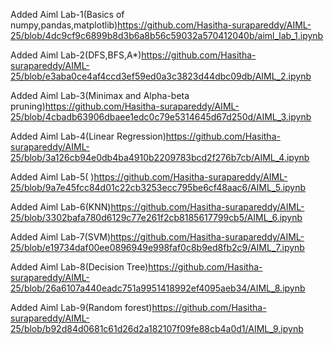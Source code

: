 Added Aiml Lab-1(Basics of numpy,pandas,matplotlib)https://github.com/Hasitha-surapareddy/AIML-25/blob/4dc9cf9c6899b8d3b6a8b56c59032a570412040b/aiml_lab_1.ipynb

Added Aiml Lab-2(DFS,BFS,A*)https://github.com/Hasitha-surapareddy/AIML-25/blob/e3aba0ce4af4ccd3ef59ed0a3c3823d44dbc09db/AIML_2.ipynb

Added Aiml Lab-3(Minimax and Alpha-beta pruning)https://github.com/Hasitha-surapareddy/AIML-25/blob/4cbadb63906dbaee1edc0c79e5314645d67d250d/AIML_3.ipynb

Added Aiml Lab-4(Linear Regression)https://github.com/Hasitha-surapareddy/AIML-25/blob/3a126cb94e0db4ba4910b2209783bcd2f276b7cb/AIML_4.ipynb

Added Aiml Lab-5( )https://github.com/Hasitha-surapareddy/AIML-25/blob/9a7e45fcc84d01c22cb3253ecc795be6cf48aac6/AIML_5.ipynb

Added Aiml Lab-6(KNN)https://github.com/Hasitha-surapareddy/AIML-25/blob/3302bafa780d6129c77e261f2cb8185617799cb5/AIML_6.ipynb

Added Aiml Lab-7(SVM)https://github.com/Hasitha-surapareddy/AIML-25/blob/e19734daf00ee0896949e998faf0c8b9ed8fb2c9/AIML_7.ipynb

Added Aiml Lab-8(Decision Tree)https://github.com/Hasitha-surapareddy/AIML-25/blob/26a6107a440eadc751a9951418992ef4095aeb34/AIML_8.ipynb

Added Aiml Lab-9(Random forest)https://github.com/Hasitha-surapareddy/AIML-25/blob/b92d84d0681c61d26d2a182107f09fe88cb4a0d1/AIML_9.ipynb

